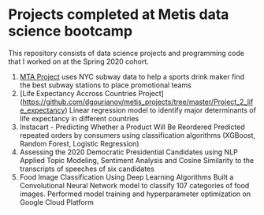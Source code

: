 # Projects completed at Metis data science bootcamp
This repository consists of data science projects and programming code that I worked on at the Spring 2020 cohort.

1. [MTA Project](https://github.com/dgourianov/metis_projects/tree/master/Project_1_mta)  uses NYC subway data to help a sports drink maker find the best subway stations to place promotional teams
1. [Life Expectancy Accross Countries Project] (https://github.com/dgourianov/metis_projects/tree/master/Project_2_life_expectancy) Linear regression model to identify major determinants of life expectancy in different countries
1. Instacart - Predicting Whether a Product Will Be Reordered
Predicted repeated orders by consumers using classification algorithms (XGBoost, Random Forest, Logistic Regression)
1. Assessing the 2020 Democratic Presidential Candidates using NLP
Applied Topic Modeling, Sentiment Analysis and Cosine Similarity to the transcripts of speeches of six candidates
1. Food Image Classification Using Deep Learning Algorithms Built a Convolutional Neural Network model to classify 107 categories of food images. Performed model training and hyperparameter optimization on Google Cloud Platform

